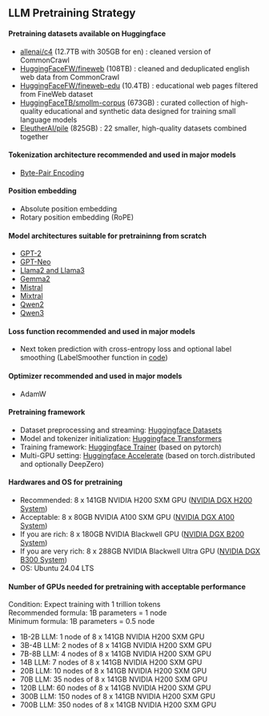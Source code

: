 ## LLM Pretraining Strategy

#### Pretraining datasets available on Huggingface
- [allenai/c4](https://huggingface.co/datasets/allenai/c4) (12.7TB with 305GB for en) : cleaned version of CommonCrawl
- [HuggingFaceFW/fineweb](https://huggingface.co/datasets/HuggingFaceFW/fineweb) (108TB) : cleaned and deduplicated english web data from CommonCrawl
- [HuggingFaceFW/fineweb-edu](https://huggingface.co/datasets/HuggingFaceFW/fineweb-edu) (10.4TB) : educational web pages filtered from FineWeb dataset
- [HuggingFaceTB/smollm-corpus](https://huggingface.co/datasets/HuggingFaceTB/smollm-corpus) (673GB) : curated collection of high-quality educational and synthetic data designed for training small language models
- [EleutherAI/pile](https://huggingface.co/datasets/EleutherAI/pile) (825GB) : 22 smaller, high-quality datasets combined together

#### Tokenization architecture recommended and used in major models
- [Byte-Pair Encoding](https://huggingface.co/learn/llm-course/en/chapter6/5)

#### Position embedding
- Absolute position embedding
- Rotary position embedding (RoPE)

#### Model architectures suitable for pretraininng from scratch
- [GPT-2](https://huggingface.co/docs/transformers/en/model_doc/gpt2)
- [GPT-Neo](https://huggingface.co/docs/transformers/en/model_doc/gpt_neo)
- [Llama2 and Llama3](https://huggingface.co/docs/transformers/en/model_doc/llama2)
- [Gemma2](https://huggingface.co/docs/transformers/main/en/model_doc/gemma2)
- [Mistral](https://huggingface.co/docs/transformers/en/model_doc/mistral)
- [Mixtral](https://huggingface.co/docs/transformers/main/en/model_doc/mixtral)
- [Qwen2](https://huggingface.co/docs/transformers/model_doc/qwen2)
- [Qwen3](https://huggingface.co/docs/transformers/en/model_doc/qwen3)

#### Loss function recommended and used in major models
- Next token prediction with cross-entropy loss and optional label smoothing (LabelSmoother function in [code](https://github.com/huggingface/transformers/blob/main/src/transformers/trainer_pt_utils.py))

#### Optimizer recommended and used in major models
- AdamW

#### Pretraining framework
- Dataset preprocessing and streaming: [Huggingface Datasets](https://huggingface.co/docs/datasets/en/index)
- Model and tokenizer initialization: [Huggingface Transformers](https://huggingface.co/docs/transformers/en/index)
- Training framework: [Huggingface Trainer](https://huggingface.co/docs/transformers/en/main_classes/trainer) (based on pytorch)
- Multi-GPU setting: [Huggingface Accelerate](https://huggingface.co/docs/accelerate/en/index) (based on torch.distributed and optionally DeepZero)

#### Hardwares and OS for pretraining
- Recommended: 8 x 141GB NVIDIA H200 SXM GPU ([NVIDIA DGX H200 System](https://www.nvidia.com/en-us/data-center/dgx-h200/?ncid=no-ncid))
- Acceptable: 8 x 80GB NVIDIA A100 SXM GPU ([NVIDIA DGX A100 System](https://docs.nvidia.com/dgx/dgxa100-user-guide/introduction-to-dgxa100.html))
- If you are rich: 8 x 180GB NVIDIA Blackwell GPU ([NVIDIA DGX B200 System](https://www.nvidia.com/en-us/data-center/dgx-b200/?ncid=no-ncid))
- If you are very rich: 8 x 288GB NVIDIA Blackwell Ultra GPU ([NVIDIA DGX B300 System](https://www.nvidia.com/en-us/data-center/dgx-b300/?ncid=no-ncid))
- OS: Ubuntu 24.04 LTS

#### Number of GPUs needed for pretraining with acceptable performance
Condition: Expect training with 1 trillion tokens  
Recommended formula: 1B parameters = 1 node  
Minimum formula: 1B parameters = 0.5 node
- 1B-2B LLM: 1 node of 8 x 141GB NVIDIA H200 SXM GPU
- 3B-4B LLM: 2 nodes of 8 x 141GB NVIDIA H200 SXM GPU
- 7B-8B LLM: 4 nodes of 8 x 141GB NVIDIA H200 SXM GPU
- 14B LLM: 7 nodes of 8 x 141GB NVIDIA H200 SXM GPU
- 20B LLM: 10 nodes of 8 x 141GB NVIDIA H200 SXM GPU
- 70B LLM: 35 nodes of 8 x 141GB NVIDIA H200 SXM GPU
- 120B LLM: 60 nodes of 8 x 141GB NVIDIA H200 SXM GPU
- 300B LLM: 150 nodes of 8 x 141GB NVIDIA H200 SXM GPU
- 700B LLM: 350 nodes of 8 x 141GB NVIDIA H200 SXM GPU
